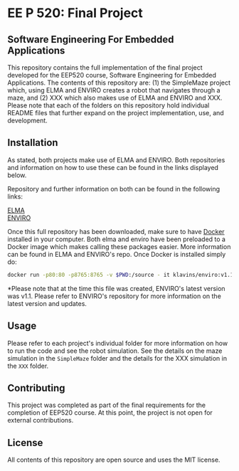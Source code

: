 EE P 520: Final Project
===

Software Engineering For Embedded Applications
---

This repository contains the full implementation of the final project developed for the EEP520 course, Software Engineering for Embedded Applications. The contents of this repository are: (1) the SimpleMaze project which, using ELMA and ENVIRO creates a robot that navigates through a maze, and (2) XXX which also makes use of ELMA and ENVIRO and XXX. Please note that each of the folders on this repository hold individual README files that further expand on the project implementation, use, and development. 

Installation
---

As stated, both projects make use of ELMA and ENVIRO. Both repositories and information on how to use these can be found in the links displayed below. 

Repository and further information on both can be found in the following links:

[ELMA](https://github.com/klavinslab/elma)<br />
[ENVIRO](https://github.com/klavinslab/enviro) <br />

Once this full repository has been downloaded, make sure to have [Docker](https://www.docker.com) installed in your computer. Both elma and enviro have been preloaded to a Docker image which makes calling these packages easier. More information can be found in ELMA and ENVIRO's repo. Once Docker is installed simply do: <br />
```bash
docker run -p80:80 -p8765:8765 -v $PWD:/source - it klavins/enviro:v1.1 bash
```
*Please note that at the time this file was created, ENVIRO's latest version was v1.1. Please refer to ENVIRO's repository for more information on the latest version and updates.

Usage
---

Please refer to each project's individual folder for more information on how to run the code and see the robot simulation. See the details on the maze simulation in the `SimpleMaze` folder and the details for the XXX simulation in the `XXX` folder. 

Contributing
---

This project was completed as part of the final requirements for the completion of EEP520 course. At this point, the project is not open for external contributions.

License
---

All contents of this repository are open source and uses the MIT license. 
